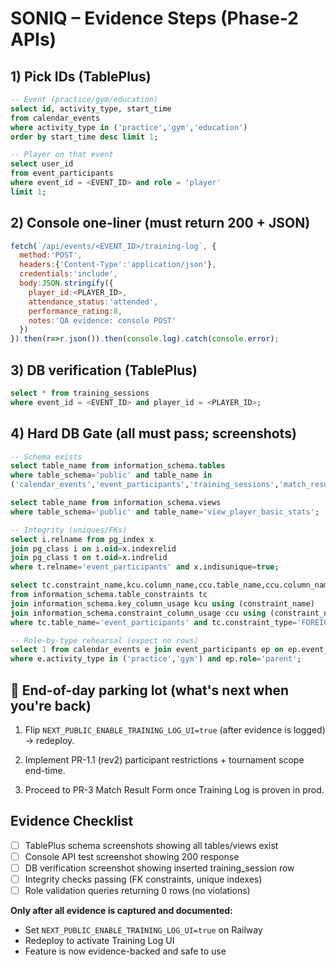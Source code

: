 # SONIQ – Evidence Steps (Phase-2 APIs)

## 1) Pick IDs (TablePlus)
```sql
-- Event (practice/gym/education)
select id, activity_type, start_time
from calendar_events
where activity_type in ('practice','gym','education')
order by start_time desc limit 1;

-- Player on that event
select user_id
from event_participants
where event_id = <EVENT_ID> and role = 'player'
limit 1;
```

## 2) Console one-liner (must return 200 + JSON)
```javascript
fetch(`/api/events/<EVENT_ID>/training-log`, {
  method:'POST',
  headers:{'Content-Type':'application/json'},
  credentials:'include',
  body:JSON.stringify({
    player_id:<PLAYER_ID>,
    attendance_status:'attended',
    performance_rating:8,
    notes:'QA evidence: console POST'
  })
}).then(r=>r.json()).then(console.log).catch(console.error);
```

## 3) DB verification (TablePlus)
```sql
select * from training_sessions
where event_id = <EVENT_ID> and player_id = <PLAYER_ID>;
```

## 4) Hard DB Gate (all must pass; screenshots)
```sql
-- Schema exists
select table_name from information_schema.tables
where table_schema='public' and table_name in
('calendar_events','event_participants','training_sessions','match_results');

select table_name from information_schema.views
where table_schema='public' and table_name='view_player_basic_stats';

-- Integrity (uniques/FKs)
select i.relname from pg_index x
join pg_class i on i.oid=x.indexrelid
join pg_class t on t.oid=x.indrelid
where t.relname='event_participants' and x.indisunique=true;

select tc.constraint_name,kcu.column_name,ccu.table_name,ccu.column_name
from information_schema.table_constraints tc
join information_schema.key_column_usage kcu using (constraint_name)
join information_schema.constraint_column_usage ccu using (constraint_name)
where tc.table_name='event_participants' and tc.constraint_type='FOREIGN KEY';

-- Role-by-type rehearsal (expect no rows)
select 1 from calendar_events e join event_participants ep on ep.event_id=e.id
where e.activity_type in ('practice','gym') and ep.role='parent';
```

## 🧷 End-of-day parking lot (what's next when you're back)

1. Flip `NEXT_PUBLIC_ENABLE_TRAINING_LOG_UI=true` (after evidence is logged) → redeploy.

2. Implement PR-1.1 (rev2) participant restrictions + tournament scope end-time.

3. Proceed to PR-3 Match Result Form once Training Log is proven in prod.

## Evidence Checklist

- [ ] TablePlus schema screenshots showing all tables/views exist
- [ ] Console API test screenshot showing 200 response
- [ ] DB verification screenshot showing inserted training_session row
- [ ] Integrity checks passing (FK constraints, unique indexes)
- [ ] Role validation queries returning 0 rows (no violations)

**Only after all evidence is captured and documented:**
- Set `NEXT_PUBLIC_ENABLE_TRAINING_LOG_UI=true` on Railway
- Redeploy to activate Training Log UI
- Feature is now evidence-backed and safe to use